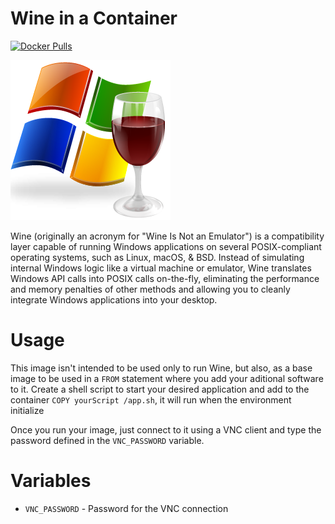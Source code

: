 # Wine in a Container 

[![Docker Pulls](https://img.shields.io/docker/pulls/strm/wine.svg?style=plastic)](https://hub.docker.com/r/strm/wine/)

![logo](logo.png)

Wine (originally an acronym for "Wine Is Not an Emulator") is a compatibility layer capable of running Windows applications on several POSIX-compliant operating systems, such as Linux, macOS, & BSD. Instead of simulating internal Windows logic like a virtual machine or emulator, Wine translates Windows API calls into POSIX calls on-the-fly, eliminating the performance and memory penalties of other methods and allowing you to cleanly integrate Windows applications into your desktop.

# Usage

This image isn't intended to be used only to run Wine, but also, as a base image to be used in a `FROM` statement where you add your aditional software to it. Create a shell script to start your desired application and add to the container `COPY yourScript /app.sh`, it will run when the environment initialize

Once you run your image, just connect to it using a VNC client and type the password defined in the `VNC_PASSWORD` variable.

# Variables

  * `VNC_PASSWORD` - Password for the VNC connection
